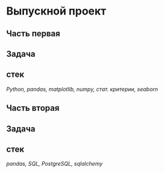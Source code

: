 # Выпускной проект

## Часть первая
## Задача

## стек
*Python, pandas, matplotlib, numpy, стат. критерии, seaborn*

## Часть вторая
## Задача

## стек
*pandas, SQL, PostgreSQL, sqlalchemy*
